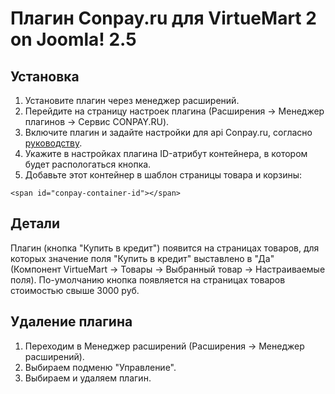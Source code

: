 Плагин Conpay.ru для VirtueMart 2 on Joomla! 2.5
================================================

## Установка

1. Установите плагин через менеджер расширений.
2. Перейдите на страницу настроек плагина (Расширения -> Менеджер плагинов -> Сервис CONPAY.RU).
3. Включите плагин и задайте настройки для api Conpay.ru, согласно [руководству](https://www.conpay.ru/profile/merchant/info/install).
4. Укажите в настройках плагина ID-атрибут контейнера, в котором будет распологаться кнопка.
5. Добавьте этот контейнер в шаблон страницы товара и корзины:
```
<span id="conpay-container-id"></span>
```


## Детали

Плагин (кнопка "Купить в кредит") появится на страницах товаров, для которых значение поля "Купить в кредит" выставлено в "Да" (Компонент VirtueMart -> Товары -> Выбранный товар -> Настраиваемые поля). По-умолчанию кнопка появляется на страницах товаров стоимостью свыше 3000 руб.

## Удаление плагина

1. Переходим в Менеджер расширений (Расширения -> Менеджер расширений).
2. Выбираем подменю "Управление".
3. Выбираем и удаляем плагин.
